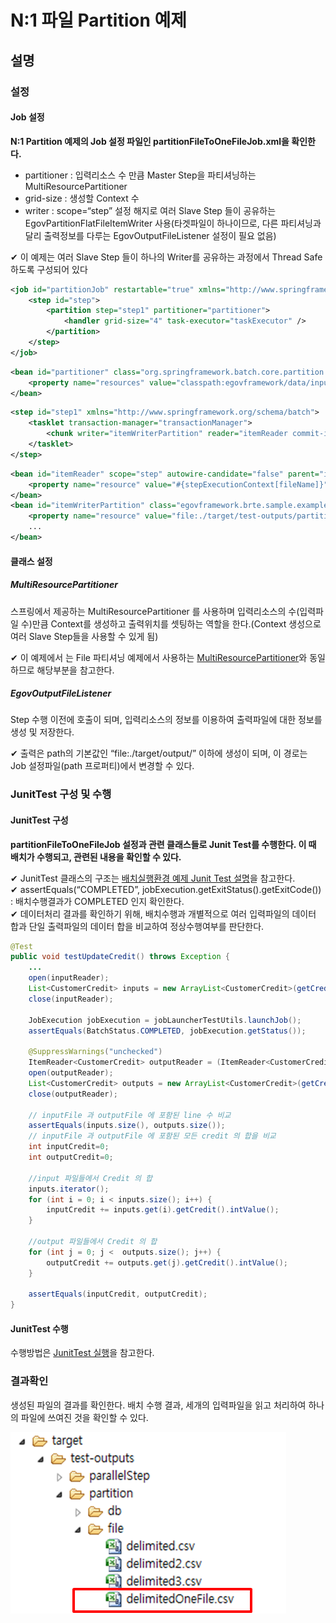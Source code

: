 # N:1 파일 Partition 예제

## 설명

### 설정

#### Job 설정

**N:1 Partition 예제의 Job 설정 파일인 partitionFileToOneFileJob.xml을 확인한다.**

- partitioner : 입력리소스 수 만큼 Master Step을 파티셔닝하는 MultiResourcePartitioner
- grid-size : 생성할 Context 수
- writer : scope=“step” 설정 해지로 여러 Slave Step 들이 공유하는 EgovPartitionFlatFileItemWriter 사용(타겟파일이 하나이므로, 다른 파티셔닝과 달리 출력정보를 다루는 EgovOutputFileListener 설정이 필요 없음)

✔ 이 예제는 여러 Slave Step 들이 하나의 Writer를 공유하는 과정에서 Thread Safe 하도록 구성되어 있다

```xml
<job id="partitionJob" restartable="true" xmlns="http://www.springframework.org/schema/batch">		
	<step id="step">
		<partition step="step1" partitioner="partitioner">
			<handler grid-size="4" task-executor="taskExecutor" />
		</partition>
	</step>
</job>
```

```xml
<bean id="partitioner" class="org.springframework.batch.core.partition.support.MultiResourcePartitioner">
	<property name="resources" value="classpath:egovframework/data/input/delimited*.csv" />
</bean>
```

```xml
<step id="step1" xmlns="http://www.springframework.org/schema/batch">
	<tasklet transaction-manager="transactionManager">
		<chunk writer="itemWriterPartition" reader="itemReader commit-interval="3" />
	</tasklet>
</step>
```

```xml
<bean id="itemReader" scope="step" autowire-candidate="false" parent="itemReaderParent">
	<property name="resource" value="#{stepExecutionContext[fileName]}" />
</bean>
<bean id="itemWriterPartition" class="egovframework.brte.sample.example.support.EgovPartitionFlatFileItemWriter">
	<property name="resource" value="file:./target/test-outputs/partition/file/delimitedOneFile.csv" />
	...
</bean>
```

#### 클래스 설정

##### MultiResourcePartitioner

스프링에서 제공하는 MultiResourcePartitioner 를 사용하며 입력리소스의 수(입력파일 수)만큼 Context를 생성하고 출력위치를 셋팅하는 역할을 한다.(Context 생성으로 여러 Slave Step들을 사용할 수 있게 됨)

✔ 이 예제에서 는 File 파티셔닝 예제에서 사용하는 [MultiResourcePartitioner](./batch-example-file_partition.md#multiresourcepartitioner)와 동일하므로 해당부분을 참고한다.

##### EgovOutputFileListener

Step 수행 이전에 호출이 되며, 입력리소스의 정보를 이용하여 출력파일에 대한 정보를 생성 및 저장한다.  

✔ 출력은 path의 기본값인 “file:./target/output/” 이하에 생성이 되며, 이 경로는 Job 설정파일(path 프로퍼티)에서 변경할 수 있다.

### JunitTest 구성 및 수행

#### JunitTest 구성

**partitionFileToOneFileJob 설정과 관련 클래스들로 Junit Test를 수행한다. 이 때 배치가 수행되고, 관련된 내용을 확인할 수 있다.**

✔ JunitTest 클래스의 구조는 [배치실행환경 예제 Junit Test 설명](./batch-example-run_junit_test.md)을 참고한다.   
✔ assertEquals(“COMPLETED”, jobExecution.getExitStatus().getExitCode()) : 배치수행결과가 COMPLETED 인지 확인한다.  
✔ 데이터처리 결과를 확인하기 위해, 배치수행과 개별적으로 여러 입력파일의 데이터 합과 단일 출력파일의 데이터 합을 비교하여 정상수행여부를 판단한다.  

```java
@Test
public void testUpdateCredit() throws Exception {
	...
	open(inputReader);
	List<CustomerCredit> inputs = new ArrayList<CustomerCredit>(getCredits(inputReader));
	close(inputReader);
 
	JobExecution jobExecution = jobLauncherTestUtils.launchJob();
	assertEquals(BatchStatus.COMPLETED, jobExecution.getStatus());
 
	@SuppressWarnings("unchecked")
	ItemReader<CustomerCredit> outputReader = (ItemReader<CustomerCredit>) applicationContext.getBean("outputTestReader");
	open(outputReader);
	List<CustomerCredit> outputs = new ArrayList<CustomerCredit>(getCredits(outputReader));
	close(outputReader);
 
	// inputFile 과 outputFile 에 포함된 line 수 비교
	assertEquals(inputs.size(), outputs.size());
	// inputFile 과 outputFile 에 포함된 모든 credit 의 합을 비교
	int inputCredit=0;
	int outputCredit=0;
 
	//input 파일들에서 Credit 의 합
	inputs.iterator();
	for (int i = 0; i < inputs.size(); i++) {
		inputCredit += inputs.get(i).getCredit().intValue();
	}
 
	//output 파일들에서 Credit 의 합
	for (int j = 0; j <  outputs.size(); j++) {
		outputCredit += outputs.get(j).getCredit().intValue();
	}
 
	assertEquals(inputCredit, outputCredit);
}
```

#### JunitTest 수행

수행방법은 [JunitTest 실행](https://www.egovframe.go.kr/wiki/doku.php?id=egovframework:dev2:tst:test_case)을 참고한다.


### 결과확인

생성된 파일의 결과를 확인한다.
배치 수행 결과, 세개의 입력파일을 읽고 처리하여 하나의 파일에 쓰여진 것을 확인할 수 있다.

![filepartition2](./images/filepartition2.png)


